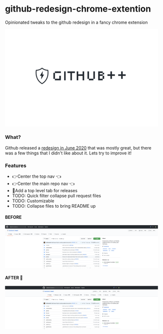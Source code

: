 # github-redesign-chrome-extention
Opinionated tweaks to the github redesign in a fancy chrome extension

<p align="center">
  <img src="./images/logo.png" alt="Github++ logo"/>
</p>

### What?
Github released a [redesign in June 2020](https://github.blog/changelog/2020-06-23-design-updates-to-repositories-and-github-ui/) that was mostly great, but there was a few things that I didn't like about it. Lets try to improve it!

### Features

- 👉Center the top nav 👈
- 👉Center the main repo nav 👈
- 🎉Add a top level tab for releases
- TODO: Quick filter collapse pull request files
- TODO: Customizable
- TODO: Collapse files to bring README up

#### BEFORE
<p align="center">
  <img src="./images/before.png" alt="Before Image"/>
</p>

#### AFTER 🚀
<p align="center">
  <img src="./images/after.png" alt="After Image"/>
</p>
